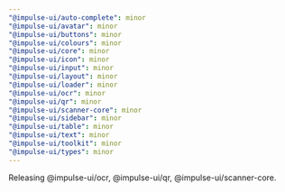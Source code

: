 ```yaml
---
"@impulse-ui/auto-complete": minor
"@impulse-ui/avatar": minor
"@impulse-ui/buttons": minor
"@impulse-ui/colours": minor
"@impulse-ui/core": minor
"@impulse-ui/icon": minor
"@impulse-ui/input": minor
"@impulse-ui/layout": minor
"@impulse-ui/loader": minor
"@impulse-ui/ocr": minor
"@impulse-ui/qr": minor
"@impulse-ui/scanner-core": minor
"@impulse-ui/sidebar": minor
"@impulse-ui/table": minor
"@impulse-ui/text": minor
"@impulse-ui/toolkit": minor
"@impulse-ui/types": minor
---
```


Releasing @impulse-ui/ocr, @impulse-ui/qr, @impulse-ui/scanner-core.
